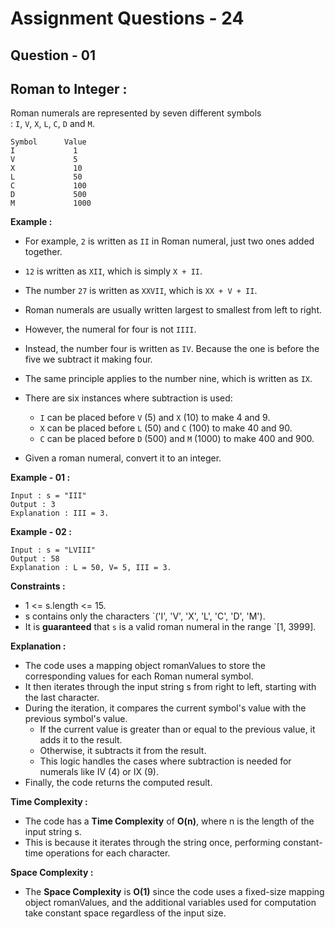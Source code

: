 # **Assignment Questions - 24**
## **Question - 01**
## **Roman to Integer :**

Roman numerals are represented by seven different symbols : `I`, `V`, `X`, `L`, `C`, `D` and `M`.

```
Symbol      Value
I             1
V             5
X             10
L             50
C             100
D             500
M             1000
```

**Example :**
- For example, `2` is written as `II` in Roman numeral, just two ones added together. 
- `12` is written as `XII`, which is simply `X + II`. 
- The number `27` is written as `XXVII`, which is `XX + V + II`.
- Roman numerals are usually written largest to smallest from left to right. 
- However, the numeral for four is not `IIII`. 
- Instead, the number four is written as `IV`. Because the one is before the five we subtract it making four. 
- The same principle applies to the number nine, which is written as `IX`. 
- There are six instances where subtraction is used:
    - `I` can be placed before `V` (5) and `X` (10) to make 4 and 9.
    - `X` can be placed before `L` (50) and `C` (100) to make 40 and 90.
    - `C` can be placed before `D` (500) and `M` (1000) to make 400 and 900.

- Given a roman numeral, convert it to an integer.

**Example - 01 :**
```
Input : s = "III"
Output : 3
Explanation : III = 3.
```

**Example - 02 :**
```
Input : s = "LVIII"
Output : 58
Explanation : L = 50, V= 5, III = 3.
```

**Constraints :**
- 1 <= s.length <= 15.
- s contains only the characters `('I', 'V', 'X', 'L', 'C', 'D', 'M').
- It is **guaranteed** that `s` is a valid roman numeral in the range `[1, 3999].

**Explanation :**
- The code uses a mapping object romanValues to store the corresponding values for each Roman numeral symbol. 
- It then iterates through the input string s from right to left, starting with the last character.
- During the iteration, it compares the current symbol's value with the previous symbol's value. 
    - If the current value is greater than or equal to the previous value, it adds it to the result.
    - Otherwise, it subtracts it from the result. 
    - This logic handles the cases where subtraction is needed for numerals like IV (4) or IX (9).
- Finally, the code returns the computed result.

**Time Complexity :**
- The code has a **Time Complexity** of **O(n)**, where n is the length of the input string s. 
- This is because it iterates through the string once, performing constant-time operations for each character.

**Space Complexity :** 
- The **Space Complexity** is **O(1)** since the code uses a fixed-size mapping object romanValues, and the additional variables used for computation take constant space regardless of the input size.